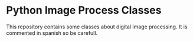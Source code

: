 # Python Image Process Classes
This repository contains some classes about digital image processing. It is commented in spanish so be carefull.
